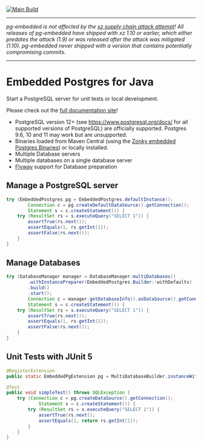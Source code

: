 [![Main Build](https://github.com/hgschmie/pg-embedded/actions/workflows/master-cd.yml/badge.svg)](https://github.com/hgschmie/pg-embedded/actions/workflows/master-cd.yml)

----
*pg-embedded is not affected by the [xz supply chain attack attempt](https://nvd.nist.gov/vuln/detail/CVE-2024-3094)! All releases of pg-embedded have shipped with xz 1.10 or earlier, which either predates the attack (1.9) or was released after the attack was mitigated (1.10). pg-embedded never shipped with a version that contains potentially compromising commits.*

----
# Embedded Postgres for Java

Start a PostgreSQL server for unit tests or local development.

Please check out the [full documentation site](https://pg-embedded.softwareforge.de/)!

* PostgreSQL version 12+ (see https://www.postgresql.org/docs/ for all supported versions of PostgreSQL) are officially supported. Postgres 9.6, 10 and 11 may work but are unsupported.
* Binaries loaded from Maven Central (using the [Zonky embedded Postgres Binaries](https://github.com/zonkyio/embedded-postgres-binaries)) or locally installed.
* Multiple Database servers
* Multiple databases on a single database server
* [Flyway](https://flywaydb.org/) support for Database preparation



## Manage a PostgreSQL server

```java
try (EmbeddedPostgres pg = EmbeddedPostgres.defaultInstance();
        Connection c = pg.createDefaultDataSource().getConnection();
        Statement s = c.createStatement()) {
    try (ResultSet rs = s.executeQuery("SELECT 1")) {
        assertTrue(rs.next());
        assertEquals(1, rs.getInt(1));
        assertFalse(rs.next());
    }
}
```

## Manage Databases

```java
try (DatabaseManager manager = DatabaseManager.multiDatabases()
        .withInstancePreparer(EmbeddedPostgres.Builder::withDefaults)
        .build()
        .start();
        Connection c = manager.getDatabaseInfo().asDataSource().getConnection();
        Statement s = c.createStatement()) {
    try (ResultSet rs = s.executeQuery("SELECT 1")) {
        assertTrue(rs.next());
        assertEquals(1, rs.getInt(1));
        assertFalse(rs.next());
    }
}
```



## Unit Tests with JUnit 5


```java
@RegisterExtension
public static EmbeddedPgExtension pg = MultiDatabaseBuilder.instanceWithDefaults().build();

@Test
public void simpleTest() throws SQLException {
    try (Connection c = pg.createDataSource().getConnection();
            Statement s = c.createStatement()) {
        try (ResultSet rs = s.executeQuery("SELECT 1")) {
            assertTrue(rs.next();
            assertEquals(1, return rs.getInt(1));
        }
    }
}
```
